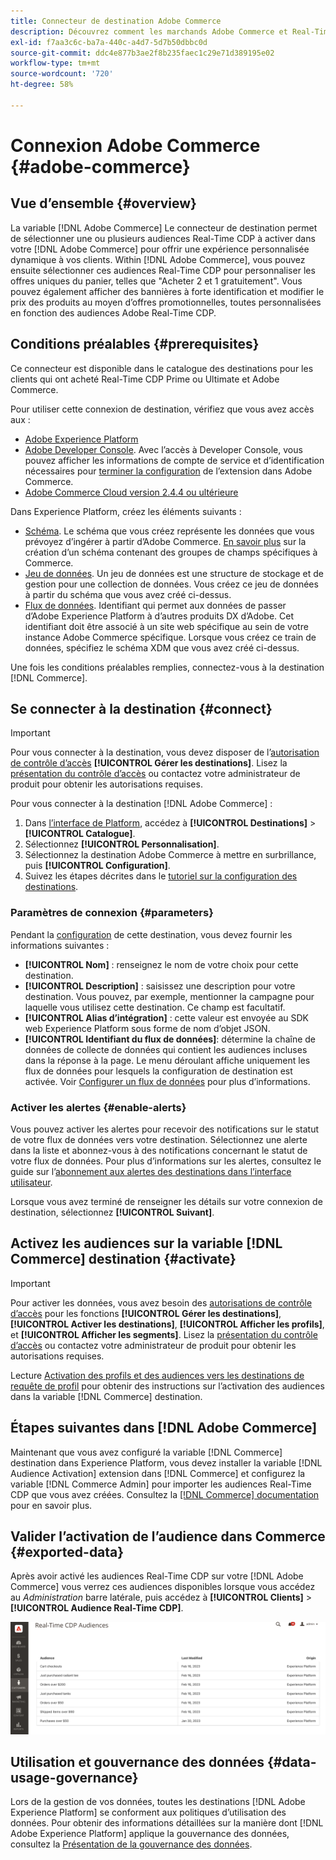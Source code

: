 ```yaml
---
title: Connecteur de destination Adobe Commerce
description: Découvrez comment les marchands Adobe Commerce et Real-Time CDP peuvent personnaliser l’expérience d’achat en proposant du contenu et des promotions de site hautement pertinents, personnalisés en fonction des audiences client créées et gérées dans Real-Time CDP.
exl-id: f7aa3c6c-ba7a-440c-a4d7-5d7b50dbbc0d
source-git-commit: ddc4e877b3ae2f8b235faec1c29e71d389195e02
workflow-type: tm+mt
source-wordcount: '720'
ht-degree: 58%

---
```


# Connexion Adobe Commerce {#adobe-commerce}

## Vue d’ensemble {#overview}

La variable [!DNL Adobe Commerce] Le connecteur de destination permet de sélectionner une ou plusieurs audiences Real-Time CDP à activer dans votre [!DNL Adobe Commerce] pour offrir une expérience personnalisée dynamique à vos clients. Within [!DNL Adobe Commerce], vous pouvez ensuite sélectionner ces audiences Real-Time CDP pour personnaliser les offres uniques du panier, telles que &quot;Acheter 2 et 1 gratuitement&quot;. Vous pouvez également afficher des bannières à forte identification et modifier le prix des produits au moyen d’offres promotionnelles, toutes personnalisées en fonction des audiences Adobe Real-Time CDP.

## Conditions préalables {#prerequisites}

Ce connecteur est disponible dans le catalogue des destinations pour les clients qui ont acheté Real-Time CDP Prime ou Ultimate et Adobe Commerce.

Pour utiliser cette connexion de destination, vérifiez que vous avez accès aux :

- [Adobe Experience Platform](https://experience.adobe.com/)
- [Adobe Developer Console](https://developer.adobe.com/developer-console/docs/guides/getting-started/). Avec l’accès à Developer Console, vous pouvez afficher les informations de compte de service et d’identification nécessaires pour [terminer la configuration](https://experienceleague.adobe.com/docs/commerce-admin/customers/customers-menu/audience-activation.html#configure-the-extension) de l’extension dans Adobe Commerce.
- [Adobe Commerce Cloud version 2.4.4 ou ultérieure](https://business.adobe.com/fr/products/magento/magento-commerce.html)

Dans Experience Platform, créez les éléments suivants :

- [Schéma](../../../xdm/schema/composition.md). Le schéma que vous créez représente les données que vous prévoyez d’ingérer à partir d’Adobe Commerce. [En savoir plus](https://experienceleague.adobe.com/docs/commerce-merchant-services/data-connection/fundamentals/update-xdm.html) sur la création d’un schéma contenant des groupes de champs spécifiques à Commerce.
- [Jeu de données](../../../catalog/datasets/user-guide.md#create). Un jeu de données est une structure de stockage et de gestion pour une collection de données. Vous créez ce jeu de données à partir du schéma que vous avez créé ci-dessus.
- [Flux de données](../../../datastreams/overview.md#create). Identifiant qui permet aux données de passer d’Adobe Experience Platform à d’autres produits DX d’Adobe. Cet identifiant doit être associé à un site web spécifique au sein de votre instance Adobe Commerce spécifique. Lorsque vous créez ce train de données, spécifiez le schéma XDM que vous avez créé ci-dessus.

Une fois les conditions préalables remplies, connectez-vous à la destination [!DNL Commerce].

## Se connecter à la destination {#connect}

>[!IMPORTANT]
> 
>Pour vous connecter à la destination, vous devez disposer de l’[autorisation de contrôle d’accès](/help/access-control/home.md#permissions) **[!UICONTROL Gérer les destinations]**. Lisez la [présentation du contrôle d’accès](/help/access-control/ui/overview.md) ou contactez votre administrateur de produit pour obtenir les autorisations requises.

Pour vous connecter à la destination [!DNL Adobe Commerce] :

1. Dans [l’interface de Platform](https://experience.adobe.com/platform/), accédez à **[!UICONTROL Destinations]** > **[!UICONTROL Catalogue]**.
1. Sélectionnez **[!UICONTROL Personnalisation]**.
1. Sélectionnez la destination Adobe Commerce à mettre en surbrillance, puis **[!UICONTROL Configuration]**.
1. Suivez les étapes décrites dans le [tutoriel sur la configuration des destinations](../../ui/connect-destination.md).

### Paramètres de connexion {#parameters}

Pendant la [configuration](../../ui/connect-destination.md) de cette destination, vous devez fournir les informations suivantes :

- **[!UICONTROL Nom]** : renseignez le nom de votre choix pour cette destination.
- **[!UICONTROL Description]** : saisissez une description pour votre destination. Vous pouvez, par exemple, mentionner la campagne pour laquelle vous utilisez cette destination. Ce champ est facultatif.
- **[!UICONTROL Alias d’intégration]** : cette valeur est envoyée au SDK web Experience Platform sous forme de nom d’objet JSON.
- **[!UICONTROL Identifiant du flux de données]**: détermine la chaîne de données de collecte de données qui contient les audiences incluses dans la réponse à la page. Le menu déroulant affiche uniquement les flux de données pour lesquels la configuration de destination est activée. Voir [Configurer un flux de données](../../../datastreams/overview.md) pour plus d’informations.

### Activer les alertes {#enable-alerts}

Vous pouvez activer les alertes pour recevoir des notifications sur le statut de votre flux de données vers votre destination. Sélectionnez une alerte dans la liste et abonnez-vous à des notifications concernant le statut de votre flux de données. Pour plus d’informations sur les alertes, consultez le guide sur l’[abonnement aux alertes des destinations dans l’interface utilisateur](../../ui/alerts.md).

Lorsque vous avez terminé de renseigner les détails sur votre connexion de destination, sélectionnez **[!UICONTROL Suivant]**.

## Activez les audiences sur la variable [!DNL Commerce] destination {#activate}

>[!IMPORTANT]
> 
>Pour activer les données, vous avez besoin des [autorisations de contrôle d’accès](/help/access-control/home.md#permissions) pour les fonctions **[!UICONTROL Gérer les destinations]**, **[!UICONTROL Activer les destinations]**, **[!UICONTROL Afficher les profils]**, et **[!UICONTROL Afficher les segments]**. Lisez la [présentation du contrôle d’accès](/help/access-control/ui/overview.md) ou contactez votre administrateur de produit pour obtenir les autorisations requises.

Lecture [Activation des profils et des audiences vers les destinations de requête de profil](../../ui/activate-edge-personalization-destinations.md) pour obtenir des instructions sur l’activation des audiences dans la variable [!DNL Commerce] destination.

## Étapes suivantes dans [!DNL Adobe Commerce]

Maintenant que vous avez configuré la variable [!DNL Commerce] destination dans Experience Platform, vous devez installer la variable [!DNL Audience Activation] extension dans [!DNL Commerce] et configurez la variable [!DNL Commerce Admin] pour importer les audiences Real-Time CDP que vous avez créées. Consultez la [[!DNL Commerce] documentation](https://experienceleague.adobe.com/docs/commerce-admin/customers/customers-menu/audience-activation.html) pour en savoir plus.

## Valider l’activation de l’audience dans Commerce {#exported-data}

Après avoir activé les audiences Real-Time CDP sur votre [!DNL Adobe Commerce] vous verrez ces audiences disponibles lorsque vous accédez au _Administration_ barre latérale, puis accédez à **[!UICONTROL Clients]** > **[!UICONTROL Audience Real-Time CDP]**.

![Tableau de bord des audiences Real-Time CDP](../../assets/catalog/personalization/adobe-commerce/audience-library.png)

## Utilisation et gouvernance des données {#data-usage-governance}

Lors de la gestion de vos données, toutes les destinations [!DNL Adobe Experience Platform] se conforment aux politiques d’utilisation des données. Pour obtenir des informations détaillées sur la manière dont [!DNL Adobe Experience Platform] applique la gouvernance des données, consultez la [Présentation de la gouvernance des données](/help/data-governance/home.md).

